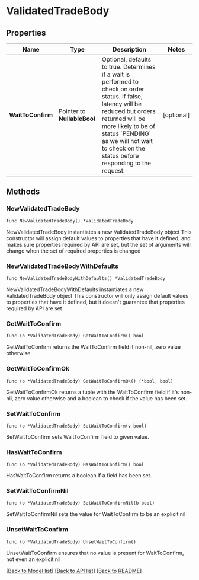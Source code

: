 # ValidatedTradeBody

## Properties

Name | Type | Description | Notes
------------ | ------------- | ------------- | -------------
**WaitToConfirm** | Pointer to **NullableBool** | Optional, defaults to true. Determines if a wait is performed to check on order status. If false, latency will be reduced but orders returned will be more likely to be of status &#x60;PENDING&#x60; as we will not wait to check on the status before responding to the request. | [optional] 

## Methods

### NewValidatedTradeBody

`func NewValidatedTradeBody() *ValidatedTradeBody`

NewValidatedTradeBody instantiates a new ValidatedTradeBody object
This constructor will assign default values to properties that have it defined,
and makes sure properties required by API are set, but the set of arguments
will change when the set of required properties is changed

### NewValidatedTradeBodyWithDefaults

`func NewValidatedTradeBodyWithDefaults() *ValidatedTradeBody`

NewValidatedTradeBodyWithDefaults instantiates a new ValidatedTradeBody object
This constructor will only assign default values to properties that have it defined,
but it doesn't guarantee that properties required by API are set

### GetWaitToConfirm

`func (o *ValidatedTradeBody) GetWaitToConfirm() bool`

GetWaitToConfirm returns the WaitToConfirm field if non-nil, zero value otherwise.

### GetWaitToConfirmOk

`func (o *ValidatedTradeBody) GetWaitToConfirmOk() (*bool, bool)`

GetWaitToConfirmOk returns a tuple with the WaitToConfirm field if it's non-nil, zero value otherwise
and a boolean to check if the value has been set.

### SetWaitToConfirm

`func (o *ValidatedTradeBody) SetWaitToConfirm(v bool)`

SetWaitToConfirm sets WaitToConfirm field to given value.

### HasWaitToConfirm

`func (o *ValidatedTradeBody) HasWaitToConfirm() bool`

HasWaitToConfirm returns a boolean if a field has been set.

### SetWaitToConfirmNil

`func (o *ValidatedTradeBody) SetWaitToConfirmNil(b bool)`

 SetWaitToConfirmNil sets the value for WaitToConfirm to be an explicit nil

### UnsetWaitToConfirm
`func (o *ValidatedTradeBody) UnsetWaitToConfirm()`

UnsetWaitToConfirm ensures that no value is present for WaitToConfirm, not even an explicit nil

[[Back to Model list]](../README.md#documentation-for-models) [[Back to API list]](../README.md#documentation-for-api-endpoints) [[Back to README]](../README.md)


